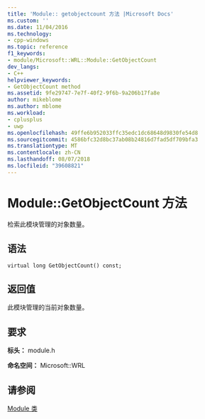 ```yaml
---
title: 'Module:: getobjectcount 方法 |Microsoft Docs'
ms.custom: ''
ms.date: 11/04/2016
ms.technology:
- cpp-windows
ms.topic: reference
f1_keywords:
- module/Microsoft::WRL::Module::GetObjectCount
dev_langs:
- C++
helpviewer_keywords:
- GetObjectCount method
ms.assetid: 9fe29747-7e7f-40f2-9f6b-9a206b17fa8e
author: mikeblome
ms.author: mblome
ms.workload:
- cplusplus
- uwp
ms.openlocfilehash: 49ffe6b952033ffc35edc1dc68648d9830fe54d8
ms.sourcegitcommit: 4586bfc32d8bc37ab08b24816d7fad5df709bfa3
ms.translationtype: MT
ms.contentlocale: zh-CN
ms.lasthandoff: 08/07/2018
ms.locfileid: "39608821"
---
```

# <a name="modulegetobjectcount-method"></a>Module::GetObjectCount 方法
检索此模块管理的对象数量。  
  
## <a name="syntax"></a>语法  
  
```  
virtual long GetObjectCount() const;  
```  
  
## <a name="return-value"></a>返回值  
 此模块管理的当前对象数量。  
  
## <a name="requirements"></a>要求  
 **标头：** module.h  
  
 **命名空间：** Microsoft::WRL
 
## <a name="see-also"></a>请参阅
 [Module 类](../windows/module-class.md)